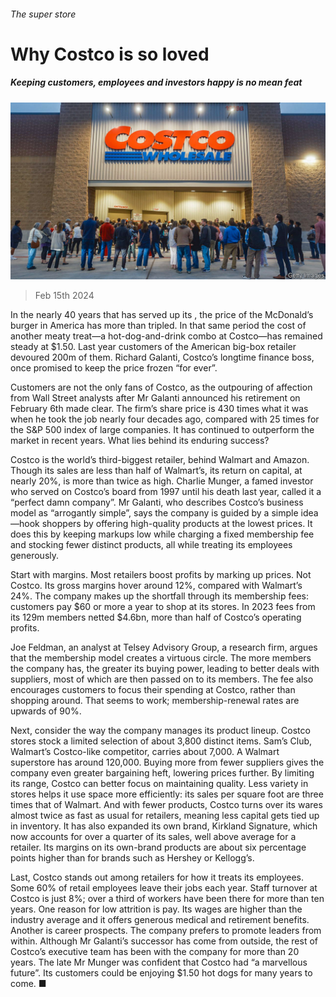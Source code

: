 ###### The super store

# Why Costco is so loved 

##### Keeping customers, employees and investors happy is no mean feat 

![image](images/20240217_WBP502.jpg) 

> Feb 15th 2024 

In the nearly 40 years that  has served up its , the price of the McDonald’s burger in America has more than tripled. In that same period the cost of another meaty treat—a hot-dog-and-drink combo at Costco—has remained steady at $1.50. Last year customers of the American big-box retailer devoured 200m of them. Richard Galanti, Costco’s longtime finance boss, once promised to keep the price frozen “for ever”.

Customers are not the only fans of Costco, as the outpouring of affection from Wall Street analysts after Mr Galanti announced his retirement on February 6th made clear. The firm’s share price is 430 times what it was when he took the job nearly four decades ago, compared with 25 times for the S&amp;P 500 index of large companies. It has continued to outperform the market in recent years. What lies behind its enduring success?

Costco is the world’s third-biggest retailer, behind Walmart and Amazon. Though its sales are less than half of Walmart’s, its return on capital, at nearly 20%, is more than twice as high. Charlie Munger, a famed investor who served on Costco’s board from 1997 until his death last year, called it a “perfect damn company”. Mr Galanti, who describes Costco’s business model as “arrogantly simple”, says the company is guided by a simple idea—hook shoppers by offering high-quality products at the lowest prices. It does this by keeping markups low while charging a fixed membership fee and stocking fewer distinct products, all while treating its employees generously.

Start with margins. Most retailers boost profits by marking up prices. Not Costco. Its gross margins hover around 12%, compared with Walmart’s 24%. The company makes up the shortfall through its membership fees: customers pay $60 or more a year to shop at its stores. In 2023 fees from its 129m members netted $4.6bn, more than half of Costco’s operating profits. 

Joe Feldman, an analyst at Telsey Advisory Group, a research firm, argues that the membership model creates a virtuous circle. The more members the company has, the greater its buying power, leading to better deals with suppliers, most of which are then passed on to its members. The fee also encourages customers to focus their spending at Costco, rather than shopping around. That seems to work; membership-renewal rates are upwards of 90%. 

Next, consider the way the company manages its product lineup. Costco stores stock a limited selection of about 3,800 distinct items. Sam’s Club, Walmart’s Costco-like competitor, carries about 7,000. A Walmart superstore has around 120,000. Buying more from fewer suppliers gives the company even greater bargaining heft, lowering prices further. By limiting its range, Costco can better focus on maintaining quality. Less variety in stores helps it use space more efficiently: its sales per square foot are three times that of Walmart. And with fewer products, Costco turns over its wares almost twice as fast as usual for retailers, meaning less capital gets tied up in inventory. It has also expanded its own brand, Kirkland Signature, which now accounts for over a quarter of its sales, well above average for a retailer. Its margins on its own-brand products are about six percentage points higher than for brands such as Hershey or Kellogg’s.

Last, Costco stands out among retailers for how it treats its employees. Some 60% of retail employees leave their jobs each year. Staff turnover at Costco is just 8%; over a third of workers have been there for more than ten years. One reason for low attrition is pay. Its wages are higher than the industry average and it offers generous medical and retirement benefits. Another is career prospects. The company prefers to promote leaders from within. Although Mr Galanti’s successor has come from outside, the rest of Costco’s executive team has been with the company for more than 20 years. The late Mr Munger was confident that Costco had “a marvellous future”. Its customers could be enjoying $1.50 hot dogs for many years to come. ■


